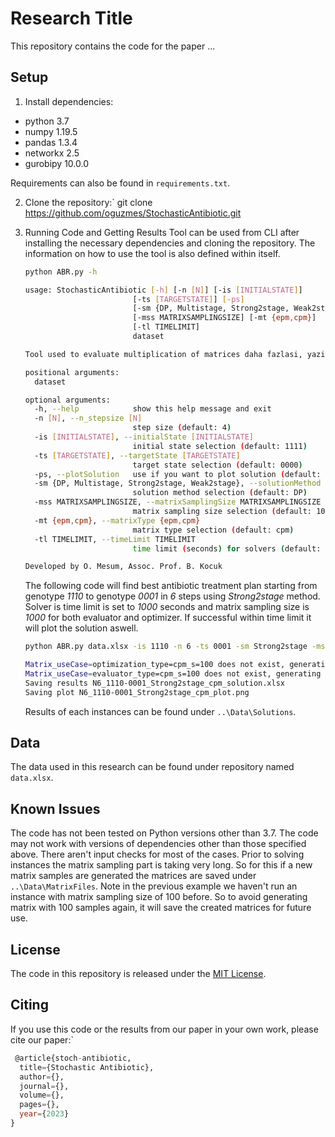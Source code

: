 # Research Title

This repository contains the code for the paper ...

## Setup
1. Install dependencies:
 - python 3.7
 - numpy 1.19.5
 - pandas 1.3.4
 - networkx 2.5
 - gurobipy 10.0.0
 
Requirements can also be found in `requirements.txt`.

2. Clone the repository:`
git clone https://github.com/oguzmes/StochasticAntibiotic.git

3. Running Code and Getting Results
	Tool can be used from CLI after installing the necessary dependencies and cloning the repository. The information on how to use the tool is also defined within itself.
	```sh
	python ABR.py -h
	```
	```sh
	usage: StochasticAntibiotic [-h] [-n [N]] [-is [INITIALSTATE]]
                            [-ts [TARGETSTATE]] [-ps]
                            [-sm {DP, Multistage, Strong2stage, Weak2stage}]
                            [-mss MATRIXSAMPLINGSIZE] [-mt {epm,cpm}]
                            [-tl TIMELIMIT]
                            dataset

	Tool used to evaluate multiplication of matrices daha fazlasi, yazilabilir

	positional arguments:
	  dataset

	optional arguments:
	  -h, --help            show this help message and exit
	  -n [N], --n_stepsize [N]
	                        step size (default: 4)
	  -is [INITIALSTATE], --initialState [INITIALSTATE]
	                        initial state selection (default: 1111)
	  -ts [TARGETSTATE], --targetState [TARGETSTATE]
	                        target state selection (default: 0000)
	  -ps, --plotSolution   use if you want to plot solution (default: False)
	  -sm {DP, Multistage, Strong2stage, Weak2stage}, --solutionMethod {DP, Multistage, Strong2stage, Weak2stage}
	                        solution method selection (default: DP)
	  -mss MATRIXSAMPLINGSIZE, --matrixSamplingSize MATRIXSAMPLINGSIZE
	                        matrix sampling size selection (default: 10000)
	  -mt {epm,cpm}, --matrixType {epm,cpm}
	                        matrix type selection (default: cpm)
	  -tl TIMELIMIT, --timeLimit TIMELIMIT
	                        time limit (seconds) for solvers (default: 3600)

	Developed by O. Mesum, Assoc. Prof. B. Kocuk
	```
	The following code will find best antibiotic treatment plan starting from genotype *1110* to genotype *0001* in *6* steps using *Strong2stage* method. Solver is time limit is set to *1000* seconds and matrix sampling size is *1000* for both evaluator and optimizer. If successful within time limit it will plot the solution aswell.
	```sh
	python ABR.py data.xlsx -is 1110 -n 6 -ts 0001 -sm Strong2stage -mss 100 -tl 1000 -ps
	```
	```sh
	Matrix_useCase=optimization_type=cpm_s=100 does not exist, generating from scratch.
	Matrix_useCase=evaluator_type=cpm_s=100 does not exist, generating from scratch.
	Saving results N6_1110-0001_Strong2stage_cpm_solution.xlsx
	Saving plot N6_1110-0001_Strong2stage_cpm_plot.png	
	```

	
	Results of each instances can be found under  `..\Data\Solutions`.

## Data
The data used in this research can be found under repository named `data.xlsx`.

## Known Issues 
The code has not been tested on Python versions other than 3.7.
The code may not work with versions of dependencies other than those specified above.
There aren't input checks for most of the cases.
Prior to solving instances the matrix sampling part is taking very long. So for this if a new matrix samples are generated the matrices are saved under `..\Data\MatrixFiles`. Note in the previous example we haven't run an instance with matrix sampling size of 100 before. So to avoid generating matrix with 100 samples again, it will save the created matrices for future use.


  
## License 
The code in  this repository is released under the [MIT License](https://opensource.org/licenses/MIT).


## Citing
If you use this code or the results from our paper in your own work, please cite our paper:`
```sql
 @article{stoch-antibiotic,
  title={Stochastic Antibiotic},
  author={},
  journal={},
  volume={},
  pages={},
  year={2023}
}
```
